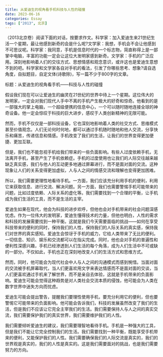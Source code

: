 ```yaml
---
title: 从爱迪生的视角看手机科技与人性的碰撞
date: 2023-06-16
categories: Essay
tags: ["2013", 北京]
---
```


（2013北京卷）阅读下面的对话，按要求作文。科学家：加入爱迪生来21世纪生活一个星期，最让他感到新奇的会是什么呢?文学家：我想，手机会不会让他感到不可思议呢。科学家：我同意，手机是信息时代的一个标志物，简直称得上是一部掌中电脑，丰富的功能一定会让这位大发明家感到新奇。文学家：手机的广泛应用。深刻地影响着人们的交往方式、思想情感和观念意识，或许这也是爱迪生意想不到的吧。科学家和文学家各自对手机的看法，引发了你哪些思考、想象?请自选角度，自拟题目，自定文体(诗歌除)，写一篇不少于800字的文章。

标题：从爱迪生的视角看手机——科技与人性的碰撞

假设我们现在可以让爱迪生的幽灵在21世纪的世界中待上一个星期。这位伟大的发明家，一定会对我们现代人手中不离的手机产生极大的好奇和惊奇。他看到的是一部强大的掌上电脑，一个超级便携的信息中心，一个可以随时随地连接全球的神奇设备。他一定会惊叹于科技的巨大进步，感叹于人类创新精神的无限可能。

然而，手机不仅仅是一部科技设备，它也深刻地影响着人类的社交方式、思维模式甚至价值观念。人们无论何时何地，都可以通过手机随时随地和他人交流，分享快乐和痛苦，传递信息和情感。手机改变了我们的生活，让我们的世界变得更加便捷、更加互联。

但是，我们也不能忽视手机给我们带来的一些负面影响。有些人过度依赖手机，无法离开手机，甚至产生了手机依赖症。手机的过度使用也让我们的人际交往越来越缺乏真实感，我们与他人的互动更多地通过屏幕进行，而不是面对面的交流。这种现象让人们的关系变得更加虚拟，人与人之间的情感交流和理解也变得更加困难。

所以，我们需要更理性地看待手机。一方面，我们应该充分利用手机的便利，利用它来获取信息、进行交流、解决问题。另一方面，我们也需要警惕手机可能带来的问题，比如过度依赖、人际关系的虚化等。我们需要找到一个合理的平衡，让手机成为我们生活的工具，而不是生活的主宰。

爱迪生如果在现代，他会为科技的进步欢呼，但他也会对手机带来的社会问题深感忧虑。作为一位伟大的发明家，爱迪生懂得技术的力量，但他也明白，人性的需求和科技的发展需要找到一种平衡。这就是我们今天需要面临的挑战——如何在享受科技带来的便利的同时，保持我们的人性，保持我们的人际关系的真实感，保持我们对世界的真实感知。爱迪生会惊讶于手机的威力，它给人类带来了无比的便利。一切信息、知识、娱乐和交流都可以在指尖完成。同时，他也会对手机的普遍性和便利性深感兴趣，手机已经渗透到人们生活的每个角落，成为人们生活中不可或缺的一部分。不仅如此，手机也正在深刻地改变人们的生活方式和思维方式。

然而，同时，他可能会为现代社会中人与人之间的沟通模式而感到惋惜。当面对面的交流被手机屏幕取代，当人们更喜欢用文字来表达情感而不是面对面的交谈，当人们更喜欢通过手机来了解世界，而不是亲自去体验，这就是手机带来的负面影响。爱迪生可能会觉得这种趋势是对人类社会交流本质的侵蚀，他可能会为人类在数字世界中迷失方向而忧虑。

爱迪生可能会提出警告，提醒我们要理性使用手机，要充分利用它的便利，但也要警惕它可能带来的负面影响。他可能会告诉我们，科技的发展虽然改变了我们的生活，但是我们不应该让它完全主宰我们的生活。我们需要保持人与人之间的真实交流，我们需要保护我们的真实世界，我们需要维护我们的人性。

我们需要倾听爱迪生的建议，我们需要理智地看待手机。手机是一种强大的工具，但是我们不能让它完全控制我们的生活。我们需要找到一种平衡，既能享受手机带来的便利，又能保护我们的人性。我们需要确保我们的人际交流是真实的，我们的世界观是真实的，我们的人性是真实的。这是我们需要面对的挑战，也是我们需要努力的方向。